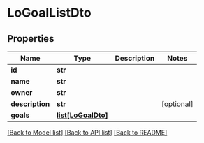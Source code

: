 # LoGoalListDto

## Properties
Name | Type | Description | Notes
------------ | ------------- | ------------- | -------------
**id** | **str** |  | 
**name** | **str** |  | 
**owner** | **str** |  | 
**description** | **str** |  | [optional] 
**goals** | [**list[LoGoalDto]**](LoGoalDto.md) |  | 

[[Back to Model list]](../README.md#documentation-for-models) [[Back to API list]](../README.md#documentation-for-api-endpoints) [[Back to README]](../README.md)

